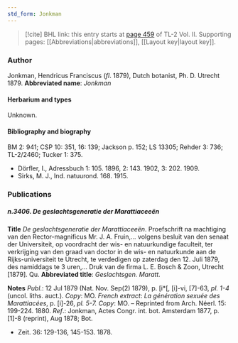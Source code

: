 ```yaml
---
std_form: Jonkman
---
```


> [!cite] BHL link: this entry starts at [page 459](https://www.biodiversitylibrary.org/page/33068701) of TL-2 Vol. II.
> Supporting pages: [[Abbreviations|abbreviations]], [[Layout key|layout key]].

### Author

Jonkman, Hendricus Franciscus (*fl*. 1879), Dutch botanist, Ph. D. Utrecht 1879. 
**Abbreviated name**: *Jonkman*

#### Herbarium and types

Unknown.

#### Bibliography and biography

BM 2: 941; CSP 10: 351, 16: 139; Jackson p. 152; LS 13305; Rehder 3: 736; TL-2/2460; Tucker 1: 375.
- Dörfler, I., Adressbuch 1: 105. 1896, 2: 143. 1902, 3: 202. 1909.
- Sirks, M. J., Ind. natuurond. 168. 1915.

### Publications

##### n.3406. De geslachtsgeneratie der Marattiaceeën

**Title**
*De geslachtsgeneratie der Marattiaceeën*. Proefschrift na machtiging van den Rector-magnificus Mr. J. A. Fruin,... volgens besluit van den senaat der Universiteit, op voordracht der wis- en natuurkundige faculteit, ter verkrijging van den graad van doctor in de wis- en natuurkunde aan de Rijks-universiteit te Utrecht, te verdedigen op zaterdag den 12. Juli 1879, des namiddags te 3 uren,... Druk van de firma L. E. Bosch & Zoon, Utrecht \[1879\]. Qu.
**Abbreviated title**: *Geslachtsgen. Maratt.*

**Notes**
*Publ*.: 12 Jul 1879 (Nat. Nov. Sep(2) 1879), p. \[i\*\[, \[i\]-vi, \[7\]-63, *pl. 1-4* (uncol. liths. auct.).
*Copy*: MO.
*French extract*: *La génération sexuée des Marattiacées*, p. \[i\]-26, *pl. 5-7. Copy*: MO. – Reprinted from Arch. Néerl. 15: 199-224. 1880.
*Ref*.: Jonkman, Actes Congr. int. bot. Amsterdam 1877, p. \[1\]-8 (reprint), Aug 1878; Bot.
- Zeit. 36: 129-136, 145-153. 1878.


